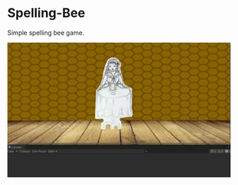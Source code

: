 # Spelling-Bee
Simple spelling bee game.
  
![alt text](https://github.com/RussiSunni/Spelling-Bee/blob/main/Screenshots/Spelling%20Bee.gif "Screenshot gif")

